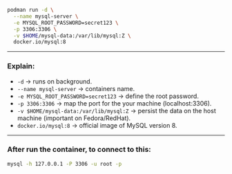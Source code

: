 ```bash
podman run -d \
  --name mysql-server \
  -e MYSQL_ROOT_PASSWORD=secret123 \
  -p 3306:3306 \
  -v $HOME/mysql-data:/var/lib/mysql:Z \
  docker.io/mysql:8
```

---

### Explain:

- `-d` → runs on background.
- `--name mysql-server` → containers name.
- `-e MYSQL_ROOT_PASSWORD=secret123` → define the root password.
- `-p 3306:3306` → map the port for the your machine (localhost:3306).
- `-v $HOME/mysql-data:/var/lib/mysql:Z` → persist the data on the host machine (important on Fedora/RedHat).
- `docker.io/mysql:8` → official image of MySQL version 8.

---

### After run the container, to connect to this:

```bash
mysql -h 127.0.0.1 -P 3306 -u root -p
```